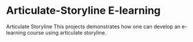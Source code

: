 # Articulate-Storyline E-learning
Articulate Storyline
This projects demonstrates how one can develop an e-learning course using articulate storyline.
